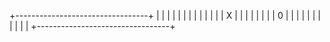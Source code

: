 +---------------------------------+
|                                 |
|                                 |
|                                 |
|                                 |
|                                 |
|                                 |
|                               X |
|                                 |
|                                 |
|                                 |
|                           0     |
|                                 |
|                                 |
|                                 |
|                                 |
|                                 |
+---------------------------------+
